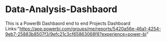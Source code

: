 # Data-Analysis-Dashbaord

This is a PowerBi Dashbaord end to end Projects
Dashboard Links:"https://app.powerbi.com/groups/me/reports/5420a56e-46a1-4254-9eb7-25883b8507f3/9efc21c3cf65863068f8?experience=power-bi"
